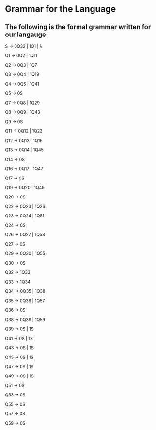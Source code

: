 # Grammar for the Language
## The following is the formal grammar written for our langauge:
S     ->  0Q32 | 1Q1 | λ

Q1   ->  0Q2 | 1Q11

Q2   ->  0Q3 | 1Q7

Q3   ->  0Q4 | 1Q19

Q4   ->  0Q5 | 1Q41

Q5   ->  0S

Q7   ->  0Q8 | 1Q29

Q8   ->  0Q9 | 1Q43

Q9   ->  0S

Q11  ->  0Q12 | 1Q22

Q12  ->  0Q13 | 1Q16

Q13  ->  0Q14 | 1Q45

Q14  ->  0S

Q16  ->  0Q17 | 1Q47

Q17  ->  0S

Q19  ->  0Q20 | 1Q49

Q20  ->  0S

Q22  ->  0Q23 | 1Q26

Q23  ->  0Q24 | 1Q51

Q24  ->  0S

Q26  ->  0Q27 | 1Q53

Q27  ->  0S

Q29  ->  0Q30 | 1Q55

Q30  ->  0S

Q32  ->  1Q33

Q33  ->  1Q34

Q34  ->  0Q35 | 1Q38

Q35  ->  0Q36 | 1Q57

Q36  ->  0S

Q38  ->  0Q39 | 1Q59

Q39  ->  0S | 1S

Q41  ->  0S | 1S

Q43  ->  0S | 1S

Q45  ->  0S | 1S

Q47  ->  0S | 1S

Q49  ->  0S | 1S

Q51  ->  0S

Q53  ->  0S

Q55  ->  0S

Q57  ->  0S

Q59  ->  0S
